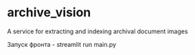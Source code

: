 # archive_vision
A service for extracting and indexing archival document images

Запуск фронта - streamlit run main.py
